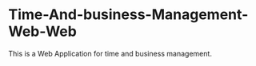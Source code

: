 # Time-And-business-Management-Web-Web
This is a Web Application for time and business management. 
